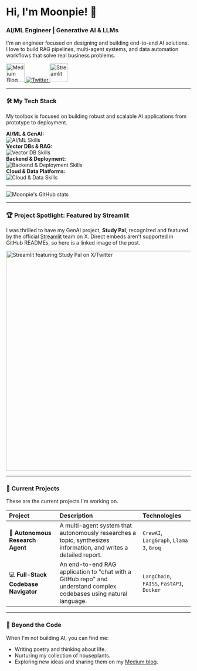 <!-- This new README is designed to be minimal, professional, and targeted directly at AI/ML focus area.
-->

# Hi, I'm Moonpie! 👋

### AI/ML Engineer | Generative AI & LLMs

I'm an engineer focused on designing and building end-to-end AI solutions. I love to build RAG pipelines, multi-agent systems, and data automation workflows that solve real business problems.

<p align="left">
  <a href="https://medium.com/@theipocmwanderer" target="_blank">
    <img src="https://cdn-icons-png.flaticon.com/128/2504/2504925.png" alt="Medium Blog" width="50" height="50" />
  </a>
  <a href="https://x.com/cosmosco_wand" target="_blank">
    <img src="https://skillicons.dev/icons?i=twitter" alt="Twitter" />
  </a>
  <a href="https://share.streamlit.io/user/moonpiee" target="_blank">
    <img src="https://raw.githubusercontent.com/rlew631/rlew631/5fcb1cee69c8034bfa2b98aad94b584fcff8d84f/streamlit_red.svg" alt="Streamlit" width="50" height="50" />
  </a>
</p>

---

### 🛠️ My Tech Stack

My toolbox is focused on building robust and scalable AI applications from prototype to deployment.

<p align="left">
  <b>AI/ML & GenAI:</b><br>
  <img src="https://skillicons.dev/icons?i=python,pytorch,tensorflow,huggingface,langchain" alt="AI/ML Skills" /><br>
  <b>Vector DBs & RAG:</b><br>
  <img src="https://skillicons.dev/icons?i=elasticsearch,redis,pinecone" alt="Vector DB Skills" /> <!-- NOTE: Use icons for what you've used. OpenSearch uses the 'elasticsearch' icon. FAISS/ChromaDB don't have official icons, so this is a good representation. --> <br>
  <b>Backend & Deployment:</b><br>
  <img src="https://skillicons.dev/icons?i=fastapi,docker,git,bash" alt="Backend & Deployment Skills" /><br>
  <b>Cloud & Data Platforms:</b><br>
  <img src="https://skillicons.dev/icons?i=aws,gcp,snowflake" alt="Cloud & Data Skills" />
</p>

---

![Moonpie's GitHub stats](https://github-readme-stats.vercel.app/api?username=moonpiee&theme=transparent&show_icons=true&hide_border=true&count_private=true)

---

### 🏆 Project Spotlight: Featured by Streamlit

I was thrilled to have my GenAI project, **Study Pal**, recognized and featured by the official [Streamlit](https://x.com/streamlit) team on X. 
Direct embeds aren't supported in GitHub READMEs, so here is a linked image of the post.

<a href="https://x.com/streamlit/status/1858986125269872879" target="_blank">
  <img src="https://pbs.twimg.com/card_img/1938607925813243904/z6nwSqWS?format=jpg&name=900x900" alt="Streamlit featuring Study Pal on X/Twitter" width="600px"/>
</a>

---

### 🚀 Current Projects

These are the current projects I'm working on.

| Project | Description | Technologies |
| :--- | :--- | :--- |
| 🤖 **Autonomous Research Agent** | A multi-agent system that autonomously researches a topic, synthesizes information, and writes a detailed report. | `CrewAI`, `LangGraph`, `Llama 3`, `Groq` |
| 💻 **Full-Stack Codebase Navigator** | An end-to-end RAG application to "chat with a GitHub repo" and understand complex codebases using natural language. | `LangChain`, `FAISS`, `FastAPI`, `Docker` |

---

### 🌱 Beyond the Code

When I'm not building AI, you can find me:
- Writing poetry and thinking about life.
- Nurturing my collection of houseplants.
- Exploring new ideas and sharing them on my [Medium blog](https://medium.com/@theipocmwanderer).

<br>

